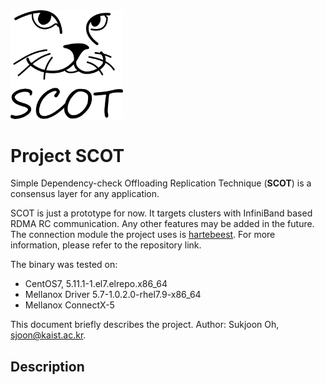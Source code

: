 <img src="scot-icon.png" alt="scot-icon" width="180"/>

# Project SCOT

<!-- github.com/sjoon-oh/scot
Author: Sukjoon Oh, sjoon@kaist.ac.kr -->

Simple Dependency-check Offloading Replication Technique (**SCOT**) is a consensus layer for any application.

SCOT is just a prototype for now. It targets clusters with InfiniBand based RDMA RC communication. Any other features may be added in the future. The connection module the project uses is [hartebeest](https://github.com/sjoon-oh/hartebeest). For more information, please refer to the repository link.

The binary was tested on:
- CentOS7, 5.11.1-1.el7.elrepo.x86_64
- Mellanox Driver 5.7-1.0.2.0-rhel7.9-x86_64
- Mellanox ConnectX-5

This document briefly describes the project. Author: Sukjoon Oh, [sjoon@kaist.ac.kr](mailto:sjoon@kaist.ac.kr).

## Description

<!-- 
cmake . -DCMAKE_BUILD_TYPE=Debug
 -->




